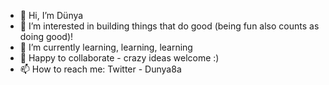 - 👋 Hi, I’m Dünya
- 👀 I’m interested in building things that do good (being fun also counts as doing good)!
- 🌱 I’m currently learning, learning, learning
- 💞️ Happy to collaborate - crazy ideas welcome :)
- 📫 How to reach me: Twitter - Dunya8a

<!---
Dunya-8a/Dunya-8a is a ✨ special ✨ repository because its `README.md` (this file) appears on your GitHub profile.
You can click the Preview link to take a look at your changes.
--->
